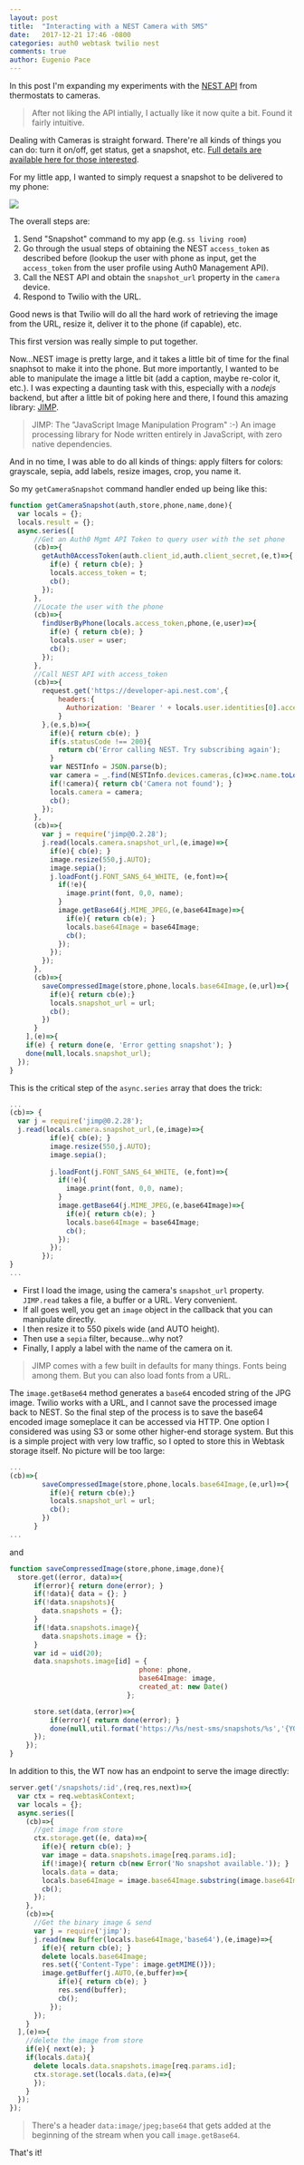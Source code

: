 ```yaml
---
layout: post
title:  "Interacting with a NEST Camera with SMS"
date:   2017-12-21 17:46 -0800
categories: auth0 webtask twilio nest
comments: true
author: Eugenio Pace
---
```


In this post I'm expanding my experiments with the [NEST API](https://developers.nest.com/) from thermostats to cameras.

> After not liking the API intially, I actually like it now quite a bit. Found it fairly intuitive.

Dealing with Cameras is straight forward. There're all kinds of things you can do: turn it on/off, get status, get a snapshot, etc. [Full details are available here for those interested](https://developers.nest.com/documentation/cloud/camera-guide).

For my little app, I wanted to simply request a snapshot to be delivered to my phone:

![](/media/nest-camera.png)

The overall steps are:

1. Send "Snapshot" command to my app (e.g. `ss living room`)
2. Go through the usual steps of obtaining the NEST `access_token` as described before (lookup the user with phone as input, get the `access_token` from the user profile using Auth0 Management API).
3. Call the NEST API and obtain the `snapshot_url` property in the `camera` device.
4. Respond to Twilio with the URL. 

Good news is that Twilio will do all the hard work of retrieving the image from the URL, resize it, deliver it to the phone (if capable), etc.

This first version was really simple to put together.

Now...NEST image is pretty large, and it takes a little bit of time for the final snaphsot to make it into the phone. But more importantly, I wanted to be able to manipulate the image a little bit (add a caption, maybe re-color it, etc.). I was expecting a daunting task with this, especially with a *nodejs* backend, but after a little bit of poking here and there, I found this amazing library: [JIMP](https://github.com/oliver-moran/jimp). 

> JIMP: The "JavaScript Image Manipulation Program" :-) An image processing library for Node written entirely in JavaScript, with zero native dependencies.

And in no time, I was able to do all kinds of things: apply filters for colors: grayscale, sepia, add labels, resize images, crop, you name it.

So my `getCameraSnapshot` command handler ended up being like this:

```js
function getCameraSnapshot(auth,store,phone,name,done){
  var locals = {};
  locals.result = {};
  async.series([
      //Get an Auth0 Mgmt API Token to query user with the set phone
      (cb)=>{
        getAuth0AccessToken(auth.client_id,auth.client_secret,(e,t)=>{
          if(e) { return cb(e); }
          locals.access_token = t;
          cb();
        });
      },
      //Locate the user with the phone
      (cb)=>{
        findUserByPhone(locals.access_token,phone,(e,user)=>{
          if(e) { return cb(e); }
          locals.user = user;
          cb();
        });
      },
      //Call NEST API with access_token
      (cb)=>{
        request.get('https://developer-api.nest.com',{
            headers:{ 
              Authorization: 'Bearer ' + locals.user.identities[0].access_token,
            }
        },(e,s,b)=>{
          if(e){ return cb(e); }
          if(s.statusCode !== 200){
            return cb('Error calling NEST. Try subscribing again');
          }
          var NESTInfo = JSON.parse(b);
          var camera = _.find(NESTInfo.devices.cameras,(c)=>c.name.toLowerCase()===name.toLowerCase());
          if(!camera){ return cb('Camera not found'); }
          locals.camera = camera;
          cb();
        });
      },
      (cb)=>{
        var j = require('jimp@0.2.28');
        j.read(locals.camera.snapshot_url,(e,image)=>{
          if(e){ cb(e); }
          image.resize(550,j.AUTO);
          image.sepia();
          j.loadFont(j.FONT_SANS_64_WHITE, (e,font)=>{
            if(!e){
              image.print(font, 0,0, name); 
            }
            image.getBase64(j.MIME_JPEG,(e,base64Image)=>{
              if(e){ return cb(e); }
              locals.base64Image = base64Image;
              cb();
            });
          });
        });
      },
      (cb)=>{
        saveCompressedImage(store,phone,locals.base64Image,(e,url)=>{
          if(e){ return cb(e);}
          locals.snapshot_url = url;
          cb();
        })
      }
    ],(e)=>{
    if(e) { return done(e, 'Error getting snapshot'); }  
    done(null,locals.snapshot_url);    
  });
}
```

This is the critical step of the `async.series` array that does the trick:

```js
...
(cb)=> {
  var j = require('jimp@0.2.28');
  j.read(locals.camera.snapshot_url,(e,image)=>{
          if(e){ cb(e); }
          image.resize(550,j.AUTO);
          image.sepia();
          
          j.loadFont(j.FONT_SANS_64_WHITE, (e,font)=>{
            if(!e){
              image.print(font, 0,0, name); 
            }
            image.getBase64(j.MIME_JPEG,(e,base64Image)=>{
              if(e){ return cb(e); }
              locals.base64Image = base64Image;
              cb();
            });
          });
        });
}
...
```

* First I load the image, using the camera's `snapshot_url` property. `JIMP.read` takes a file, a buffer or a URL. Very convenient.
* If all goes well, you get an `image` object in the callback that you can manipulate directly.
* I then resize it to 550 pixels wide (and AUTO height).
* Then use a `sepia` filter, because...why not?
* Finally, I apply a label with the name of the camera on it.

> JIMP comes with a few built in defaults for many things. Fonts being among them. But you can also load fonts from a URL.

The `image.getBase64` method generates a `base64` encoded string of the JPG image. Twilio works with a URL, and I cannot save the processed image back to NEST. So the final step of the process is to save the base64 encoded image someplace it can be accessed via HTTP. One option I considered was using S3 or some other higher-end storage system. But this is a simple project with very low traffic, so I opted to store this in Webtask storage itself. No picture will be too large:


```js
...
(cb)=>{
        saveCompressedImage(store,phone,locals.base64Image,(e,url)=>{
          if(e){ return cb(e);}
          locals.snapshot_url = url;
          cb();
        })
      }
...
```

and

```js
function saveCompressedImage(store,phone,image,done){
  store.get((error, data)=>{
      if(error){ return done(error); }
      if(!data){ data = {}; }
      if(!data.snapshots){ 
        data.snapshots = {};
      }
      if(!data.snapshots.image){
        data.snapshots.image = {};
      }
      var id = uid(20);
      data.snapshots.image[id] = {
                                phone: phone,
                                base64Image: image,
                                created_at: new Date()
                             };

      store.set(data,(error)=>{
          if(error){ return done(error); }
          done(null,util.format('https://%s/nest-sms/snapshots/%s','{YOUR WT BASE URL}',id));
      });
    });
}
```

In addition to this, the WT now has an endpoint to serve the image directly:

```js
server.get('/snapshots/:id',(req,res,next)=>{
  var ctx = req.webtaskContext;
  var locals = {};
  async.series([
    (cb)=>{
      //get image from store
      ctx.storage.get((e, data)=>{
        if(e){ return cb(e); }
        var image = data.snapshots.image[req.params.id];
        if(!image){ return cb(new Error('No snapshot available.')); }
        locals.data = data;
        locals.base64Image = image.base64Image.substring(image.base64Image.indexOf(',')+1); //Deletes header
        cb();
      });
    },
    (cb)=>{
      //Get the binary image & send
      var j = require('jimp');
      j.read(new Buffer(locals.base64Image,'base64'),(e,image)=>{
        if(e){ return cb(e); }
        delete locals.base64Image;
        res.set({'Content-Type': image.getMIME()});
        image.getBuffer(j.AUTO,(e,buffer)=>{
            if(e){ return cb(e); }
            res.send(buffer);
            cb();
          }); 
      });
    }
  ],(e)=>{
    //delete the image from store
    if(e){ next(e); }
    if(locals.data){
      delete locals.data.snapshots.image[req.params.id];
      ctx.storage.set(locals.data,(e)=>{
      });
    }
  });
});
```

> There's a header `data:image/jpeg;base64` that gets added at the beginning of the stream when you call `image.getBase64`. 

That's it!





